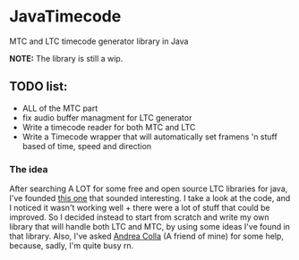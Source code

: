 # JavaTimecode
MTC and LTC timecode generator library in Java

**NOTE:** The library is still a wip.

## TODO list:
- ALL of the MTC part
- fix audio buffer managment for LTC generator
- Write a timecode reader for both MTC and LTC
- Write a Timecode wrapper that will automatically set framens 'n stuff based of time, speed and direction

### The idea

After searching A LOT for some free and open source LTC libraries for java, I've founded [this one](https://github.com/MrExplode/ltc4j) that sounded interesting. I take a look at the code, and I noticed it wasn't working well + there were a lot of stuff that could be improved. So I decided instead to start from scratch and write my own library that will handle both LTC and MTC, by using some ideas I've found in that library. Also, I've asked [Andrea Colla](https://github.com/AndColla) (A friend of mine) for some help, because, sadly, I'm quite busy rn.
